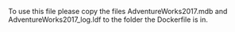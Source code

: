 To use this file please copy the files AdventureWorks2017.mdb and AdventureWorks2017_log.ldf to the folder the Dockerfile is in.
